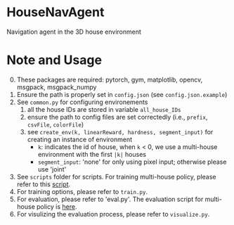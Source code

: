# HouseNavAgent
Navigation agent in the 3D house environment

# Note and Usage
0. These packages are required: pytorch, gym, matplotlib, opencv, msgpack, msgpack_numpy
1. Ensure the path is properly set in `config.json` (see `config.json.example`)
2. See `common.py` for configuring environements
    1. all the house IDs are stored in variable `all_house_IDs`
    2. ensure the path to config files are set correctedly (i.e., `prefix`, `csvFile`, `colorFile`)
    3. see `create_env(k, linearReward, hardness, segment_input)` for creating an instance of environment
        * `k`: indicates the id of house, when `k` < 0, we use a multi-house environment with the first `|k|` houses
        * `segment_input`: 'none' for only using pixel input; otherwise please use 'joint'
3. See `scripts` folder for scripts. For training multi-house policy, please refer to this [script](https://github.com/jxwuyi/HouseNavAgent/blob/master/scripts/script_multihouse_segjoint_20house.sh).
4. For training options, please refer to `train.py`.
5. For evaluation, please refer to 'eval.py'. The evaluation script for multi-house policy is [here](https://github.com/jxwuyi/HouseNavAgent/blob/master/scripts/script_eval_20h_segjoint.sh).
6. For visulizing the evaluation process, please refer to `visualize.py`.
